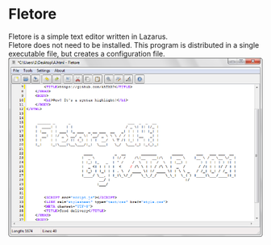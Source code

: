 # Fletore
Fletore is a simple text editor written in Lazarus.
<br>
Fletore does not need to be installed. This program is distributed in a single executable file, but creates a configuration file.
<br>
![v0.3 screenshot](screenshot.png)
